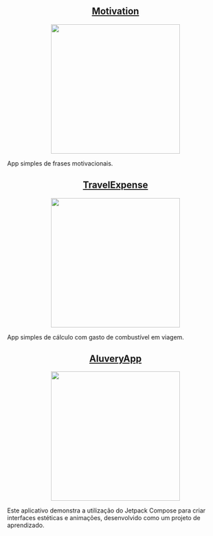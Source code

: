
<h2 align="center"> 
<a href="https://github.com/DevNicNic/Motivation">Motivation</a>
</h2>
<div align="center">
  <img width="300" src="https://github.com/DevNicNic/DevNicNic/assets/141369022/76bdb262-746e-471a-8f9d-e0be54ff8170" />
</div>
<p>App  simples de frases motivacionais.</p>



<h2 align="center"> 
<a href="https://github.com/DevNicNic/TravelExpense">TravelExpense</a>
</h2>
<div align="center">
  <img width="300" src="https://github.com/DevNicNic/DevNicNic/assets/141369022/6b894ff1-e4c2-4b3b-b983-ddfbbe4598ab" />
</div>
<p>App  simples de cálculo com gasto de combustível em viagem.</p>



<h2 align="center"> 
<a href="https://github.com/DevNicNic/AluveryAppInCreation">AluveryApp</a>
</h2>
<div align="center">
  <img width="300" src="https://github.com/DevNicNic/DevNicNic/commit/317ca20061a8fbd90021dd0d80bb4bcefbcab76d#diff-6e0ae68f62a919e132e6daffdab83fdaf8854dddc89ff428ca3df7cc819fe663" />
</div>
<p>Este aplicativo demonstra a utilização do Jetpack Compose para criar interfaces estéticas e animações, desenvolvido como um projeto de aprendizado.</p>
















